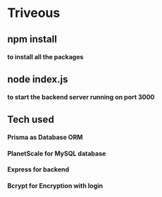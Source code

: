 # Triveous

## npm install
#### to install all the packages

## node index.js
#### to start the backend server running on port 3000

## Tech used
#### Prisma as Database ORM
#### PlanetScale for MySQL database
#### Express for backend
#### Bcrypt for Encryption with login
